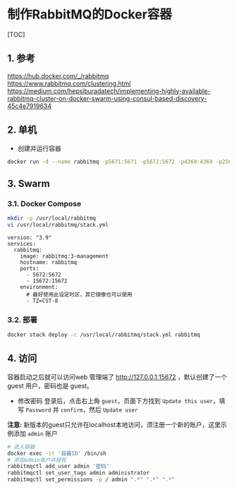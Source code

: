 # 制作RabbitMQ的Docker容器

[TOC]

## 1. 参考

<https://hub.docker.com/_/rabbitmq>
<https://www.rabbitmq.com/clustering.html>
<https://medium.com/hepsiburadatech/implementing-highly-available-rabbitmq-cluster-on-docker-swarm-using-consul-based-discovery-45c4e7919634>

## 2. 单机

- 创建并运行容器

```sh
docker run -d --name rabbitmq -p5671:5671 -p5672:5672 -p4369:4369 -p25672:25672 -p15671:15671 -p15672:15672 --restart=always rabbitmq:management
```

## 3. Swarm

### 3.1. Docker Compose

```sh
mkdir -p /usr/local/rabbitmq
vi /usr/local/rabbitmq/stack.yml
```

```yml{.line-numbers}
version: "3.9"
services:
  rabbitmq:
    image: rabbitmq:3-management
    hostname: rabbitmq
    ports:
      - 5672:5672
      - 15672:15672
    environment:
      # 最好使用此设定时区，其它镜像也可以使用
      - TZ=CST-8
```

### 3.2. 部署

```sh
docker stack deploy -c /usr/local/rabbitmq/stack.yml rabbitmq
```

## 4. 访问

容器启动之后就可以访问web 管理端了 <http://127.0.0.1:15672> ，默认创建了一个 guest 用户，密码也是 guest。

- 修改密码
  登录后，点击右上角 `guest`，页面下方找到 `Update this user`，填写 `Password` 并 `confirm`，然后 `Update user`

**注意:** 新版本的guest只允许在localhost本地访问，须注册一个新的账户，这里示例添加 `admin` 账户

```sh
# 进入容器
docker exec -it '容器ID' /bin/sh
# 添加admin账户并授权
rabbitmqctl add_user admin '密码'
rabbitmqctl set_user_tags admin administrator
rabbitmqctl set_permissions -p / admin ".*" ".*" ".*"
```
